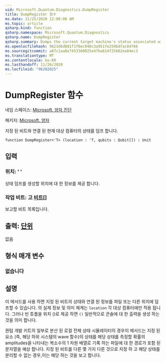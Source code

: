 ```yaml
---
uid: Microsoft.Quantum.Diagnostics.DumpRegister
title: DumpRegister 함수
ms.date: 11/25/2020 12:00:00 AM
ms.topic: article
qsharp.kind: function
qsharp.namespace: Microsoft.Quantum.Diagnostics
qsharp.name: DumpRegister
qsharp.summary: Dumps the current target machine's status associated with the given qubits.
ms.openlocfilehash: 9623d6d881f1f0ec048c3a951fe259bdfac84766
ms.sourcegitcommit: a87c1aa8e7453360025e47ba614f25b02ea84ec3
ms.translationtype: MT
ms.contentlocale: ko-KR
ms.lasthandoff: 11/26/2020
ms.locfileid: "96202025"
---
```

# <a name="dumpregister-function"></a>DumpRegister 함수

네임 스페이스: [Microsoft. 양자 진단](xref:Microsoft.Quantum.Diagnostics)

패키지: [Microsoft. 양자](https://nuget.org/packages/Microsoft.Quantum.QSharp.Core)


지정 된 비트와 연결 된 현재 대상 컴퓨터의 상태를 덤프 합니다.

```qsharp
function DumpRegister<'T> (location : 'T, qubits : Qubit[]) : Unit
```


## <a name="input"></a>입력

### <a name="location--t"></a>위치: ' '

상태 덤프를 생성할 위치에 대 한 정보를 제공 합니다.


### <a name="qubits--qubit"></a>작업 비트: 고 [비트](xref:microsoft.quantum.lang-ref.qubit)[]

보고할 비트 목록입니다.



## <a name="output--unit"></a>출력: [단위](xref:microsoft.quantum.lang-ref.unit)

없음

## <a name="type-parameters"></a>형식 매개 변수

### <a name="t"></a>없습니다



## <a name="remarks"></a>설명

이 메서드를 사용 하면 지정 된 비트의 상태와 연결 된 정보를 파일 또는 다른 위치에 덤프할 수 있습니다.
의 실제 정보 및 의미 체계는 `location` 각 대상 컴퓨터에만 적용 됩니다. 그러나 빈 튜플을 위치 ()로 제공 하면 `()` 일반적으로 콘솔에 대 한 출력을 생성 하는 것을 의미 합니다.

퀀텀 개발 키트의 일부로 분산 된 로컬 전체 상태 시뮬레이터의 경우이 메서드는 지정 된 요소 (즉, 해당 하위 시스템의 wave 함수)의 상태를 해당 상태를 측정할 확률의 amplitudes을 나타내는 복소수의 1 차원 배열로 기록 하는 파일에 대 한 경로가 포함 된 문자열을 예상 합니다.
지정 된 비트를 다른 몇 가지 다른 것으로 지정 하 고 해당 상태를 분리할 수 없는 경우,이는 해당 하는 것을 보고 합니다.